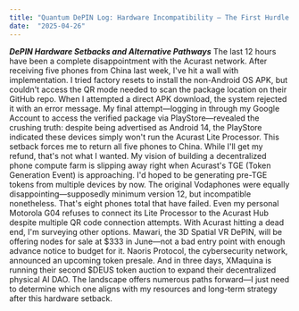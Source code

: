 ```yaml
---
title: "Quantum DePIN Log: Hardware Incompatibility — The First Hurdle of Many"
date:  "2025-04-26"
---
```


***DePIN Hardware Setbacks and Alternative Pathways***
The last 12 hours have been a complete disappointment with the Acurast network. After receiving five phones from China last week, I've hit a wall with implementation. I tried factory resets to install the non-Android OS APK, but couldn't access the QR mode needed to scan the package location on their GitHub repo. When I attempted a direct APK download, the system rejected it with an error message. My final attempt—logging in through my Google Account to access the verified package via PlayStore—revealed the crushing truth: despite being advertised as Android 14, the PlayStore indicated these devices simply won't run the Acurast Lite Processor.
This setback forces me to return all five phones to China. While I'll get my refund, that's not what I wanted. My vision of building a decentralized phone compute farm is slipping away right when Acurast's TGE (Token Generation Event) is approaching. I'd hoped to be generating pre-TGE tokens from multiple devices by now. The original Vodaphones were equally disappointing—supposedly minimum version 12, but incompatible nonetheless. That's eight phones total that have failed. Even my personal Motorola G04 refuses to connect its Lite Processor to the Acurast Hub despite multiple QR code connection attempts.
With Acurast hitting a dead end, I'm surveying other options. Mawari, the 3D Spatial VR DePIN, will be offering nodes for sale at $333 in June—not a bad entry point with enough advance notice to budget for it. Naoris Protocol, the cybersecurity network, announced an upcoming token presale. And in three days, XMaquina is running their second $DEUS token auction to expand their decentralized physical AI DAO. The landscape offers numerous paths forward—I just need to determine which one aligns with my resources and long-term strategy after this hardware setback.